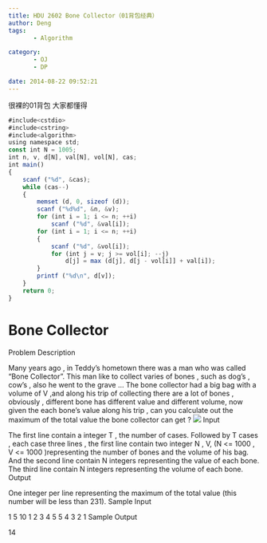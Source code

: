 ```yaml
---
title: HDU 2602 Bone Collector（01背包经典）
author: Deng
tags: 
       - Algorithm

category: 
       - OJ
       - DP

date: 2014-08-22 09:52:21
---
```

很裸的01背包 大家都懂得

```js 
#include<cstdio>
#include<cstring>
#include<algorithm>
using namespace std;
const int N = 1005;
int n, v, d[N], val[N], vol[N], cas;
int main()
{
    scanf ("%d", &cas);
    while (cas--)
    {
        memset (d, 0, sizeof (d));
        scanf ("%d%d", &n, &v);
        for (int i = 1; i <= n; ++i)
            scanf ("%d", &val[i]);
        for (int i = 1; i <= n; ++i)
        {
            scanf ("%d", &vol[i]);
            for (int j = v; j >= vol[i]; --j)
                d[j] = max (d[j], d[j - vol[i]] + val[i]);
        }
        printf ("%d\n", d[v]);
    }
    return 0;
}
```

# Bone Collector

Problem Description

Many years ago , in Teddy’s hometown there was a man who was called “Bone Collector”. This man like to collect varies of bones , such as dog’s , cow’s , also he went to the grave … The bone collector had a big bag with a volume of V ,and along his trip of collecting there are a lot of bones , obviously , different bone has different value and different volume, now given the each bone’s value along his trip , can you calculate out the maximum of the total value the bone collector can get ?  ![](../images/cn-data-images-C154-1003-1.jpg.png)
Input

The first line contain a integer T , the number of cases. Followed by T cases , each case three lines , the first line contain two integer N , V, (N <= 1000 , V <= 1000 )representing the number of bones and the volume of his bag. And the second line contain N integers representing the value of each bone. The third line contain N integers representing the volume of each bone.
Output

One integer per line representing the maximum of the total value (this number will be less than 231).
Sample Input

1 5 10 1 2 3 4 5 5 4 3 2 1
Sample Output

14
﻿﻿